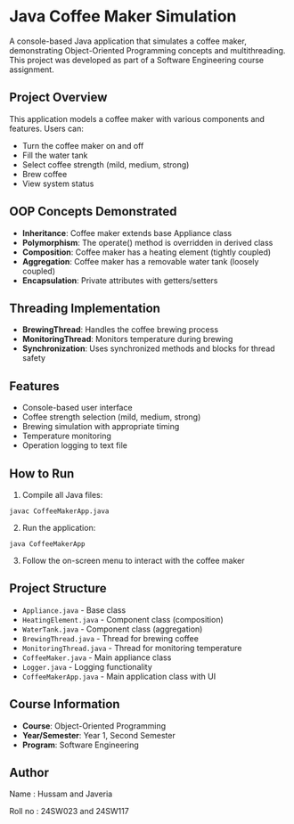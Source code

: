 # Java Coffee Maker Simulation

A console-based Java application that simulates a coffee maker, demonstrating Object-Oriented Programming concepts and multithreading. This project was developed as part of a Software Engineering course assignment.

## Project Overview

This application models a coffee maker with various components and features. Users can:
- Turn the coffee maker on and off
- Fill the water tank
- Select coffee strength (mild, medium, strong)
- Brew coffee
- View system status

## OOP Concepts Demonstrated

- **Inheritance**: Coffee maker extends base Appliance class
- **Polymorphism**: The operate() method is overridden in derived class
- **Composition**: Coffee maker has a heating element (tightly coupled)
- **Aggregation**: Coffee maker has a removable water tank (loosely coupled)
- **Encapsulation**: Private attributes with getters/setters

## Threading Implementation

- **BrewingThread**: Handles the coffee brewing process
- **MonitoringThread**: Monitors temperature during brewing
- **Synchronization**: Uses synchronized methods and blocks for thread safety

## Features

- Console-based user interface
- Coffee strength selection (mild, medium, strong)
- Brewing simulation with appropriate timing
- Temperature monitoring
- Operation logging to text file

## How to Run

1. Compile all Java files:
```
javac CoffeeMakerApp.java
```

2. Run the application:
```
java CoffeeMakerApp
```

3. Follow the on-screen menu to interact with the coffee maker

## Project Structure

- `Appliance.java` - Base class
- `HeatingElement.java` - Component class (composition)
- `WaterTank.java` - Component class (aggregation)
- `BrewingThread.java` - Thread for brewing coffee
- `MonitoringThread.java` - Thread for monitoring temperature
- `CoffeeMaker.java` - Main appliance class
- `Logger.java` - Logging functionality
- `CoffeeMakerApp.java` - Main application class with UI

## Course Information

- **Course**: Object-Oriented Programming
- **Year/Semester**: Year 1, Second Semester
- **Program**: Software Engineering

## Author

Name : Hussam and Javeria

Roll no : 24SW023 and 24SW117

